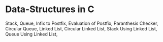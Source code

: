 # Data-Structures in C
Stack,
Queue,
Infix to Postfix,
Evaluation of Postfix,
Paranthesis Checker,
Circular Queue,
Linked List,
Circular Linked List,
Stack Using Linked List,
Queue Using Linked List,
